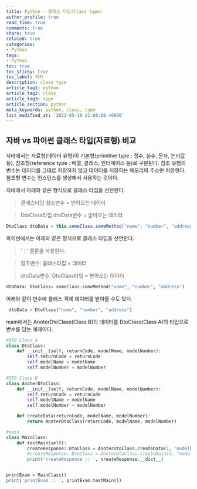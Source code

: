 ```yaml
---
title: Python - 클래스 타입(Class type)
author_profile: true
read_time: true
comments: true
share: true
related: true
categories:
- Python
tags:
- Python
toc: true
toc_sticky: true
toc_label: 목차
description: class type
article_tag1: python
article_tag2: class
article_tag3: type
article_section: python
meta_keywords: python, class, type
last_modified_at: '2023-05-10 21:00:00 +0800'
---
```


## 자바 vs 파이썬 클래스 타입(자료형) 비교

자바에서는 자료형(데이터 유형)이 기본형(primitive type : 정수, 실수, 문자, 논리값 등), 참조형(reference type : 배열, 클래스, 인터페이스 등)로 구분된다. 참조 유형의 변수는 데이터를 그대로 저장하지 않고 데이터를 저장하는 메모리의 주소만 저장한다. 참조형 변수는 인스턴스를 생성해서 사용하는 것이다.

자바에서 아래와 같은 형식으로 클래스 타입을 선언한다.

> 클래스타입 참조변수 = 받아오는 데이터

> DtoClass타입 dtoData변수 = 받아오는 데이터

```java
DtoClass dtoData = this.someClass.someMethod("name", "number", "address");
```

파이썬에서는 아래와 같은 형식으로 클래스 타입을 선언한다.

> ' : ' 콜론을 사용한다.

> 참조변수: 클래스타입 = 데이터

> dtoData변수: DtoClass타입 = 받아오는 데이터

```python
dtoData: DtoClass= someClass.someMethod("name", "number", "address")
```

아래와 같이 변수에 클래스 객체 데이터를 받아올 수도 있다.

```python
 dtoData = DtoClass("name", "number", "address")
```

main에서는 AnoterDtoClass(Class B)의 데이터를 DtoClass(Class A)의 타입으로 변수를 담는 예제이다.

```python
#DTO Class A
class DtoClass:
	def __init__(self, returnCode, modelName, modelNumber):
		self.returnCode = returnCode
		self.modelName = modelName
		self.modelNumber = modelNumber

#DTO Class B
class AnoterDtoClass:
    def __init__(self, returnCode, modelName, modelNumber):
        self.returnCode = returnCode
        self.modelName = modelName
        self.modelNumber = modelNumber

    def createData(returnCode, modelName, modelNumber):
        return AnoterDtoClass(returnCode, modelName, modelNumber)

#main
class MainClass:
    def testMain(self):
        createResponse: DtoClass = AnoterDtoClass.createData(1, "modelName", "modelNumber")
        #createResponse: DtoClass = AnoterDtoClass.createData(1, "modelName", "modelNumber")
        print('createResponse :: ', createResponse.__dict__)


printExam = MainClass()
print('printExam :: ', printExam.testMain())

```